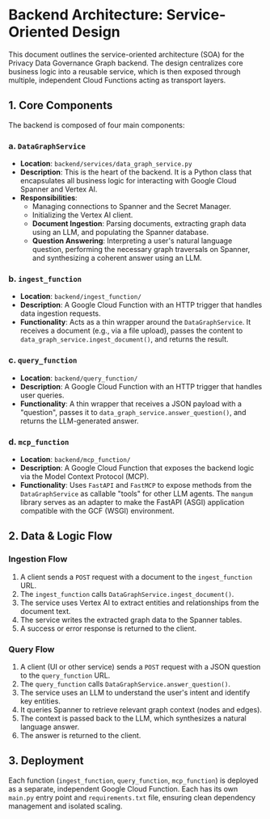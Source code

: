 # Backend Architecture: Service-Oriented Design

This document outlines the service-oriented architecture (SOA) for the Privacy Data Governance Graph backend. The design centralizes core business logic into a reusable service, which is then exposed through multiple, independent Cloud Functions acting as transport layers.

## 1. Core Components

The backend is composed of four main components:

### a. `DataGraphService`
- **Location**: `backend/services/data_graph_service.py`
- **Description**: This is the heart of the backend. It is a Python class that encapsulates all business logic for interacting with Google Cloud Spanner and Vertex AI.
- **Responsibilities**:
    - Managing connections to Spanner and the Secret Manager.
    - Initializing the Vertex AI client.
    - **Document Ingestion**: Parsing documents, extracting graph data using an LLM, and populating the Spanner database.
    - **Question Answering**: Interpreting a user's natural language question, performing the necessary graph traversals on Spanner, and synthesizing a coherent answer using an LLM.

### b. `ingest_function`
- **Location**: `backend/ingest_function/`
- **Description**: A Google Cloud Function with an HTTP trigger that handles data ingestion requests.
- **Functionality**: Acts as a thin wrapper around the `DataGraphService`. It receives a document (e.g., via a file upload), passes the content to `data_graph_service.ingest_document()`, and returns the result.

### c. `query_function`
- **Location**: `backend/query_function/`
- **Description**: A Google Cloud Function with an HTTP trigger that handles user queries.
- **Functionality**: A thin wrapper that receives a JSON payload with a "question", passes it to `data_graph_service.answer_question()`, and returns the LLM-generated answer.

### d. `mcp_function`
- **Location**: `backend/mcp_function/`
- **Description**: A Google Cloud Function that exposes the backend logic via the Model Context Protocol (MCP).
- **Functionality**: Uses `FastAPI` and `FastMCP` to expose methods from the `DataGraphService` as callable "tools" for other LLM agents. The `mangum` library serves as an adapter to make the FastAPI (ASGI) application compatible with the GCF (WSGI) environment.

## 2. Data & Logic Flow

### Ingestion Flow
1.  A client sends a `POST` request with a document to the `ingest_function` URL.
2.  The `ingest_function` calls `DataGraphService.ingest_document()`.
3.  The service uses Vertex AI to extract entities and relationships from the document text.
4.  The service writes the extracted graph data to the Spanner tables.
5.  A success or error response is returned to the client.

### Query Flow
1.  A client (UI or other service) sends a `POST` request with a JSON question to the `query_function` URL.
2.  The `query_function` calls `DataGraphService.answer_question()`.
3.  The service uses an LLM to understand the user's intent and identify key entities.
4.  It queries Spanner to retrieve relevant graph context (nodes and edges).
5.  The context is passed back to the LLM, which synthesizes a natural language answer.
6.  The answer is returned to the client.

## 3. Deployment

Each function (`ingest_function`, `query_function`, `mcp_function`) is deployed as a separate, independent Google Cloud Function. Each has its own `main.py` entry point and `requirements.txt` file, ensuring clean dependency management and isolated scaling.
